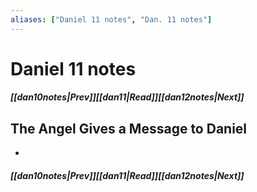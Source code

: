 ```yaml
---
aliases: ["Daniel 11 notes", "Dan. 11 notes"]
---
```

# Daniel 11 notes
##### <span class=arrow-left></span>[[dan10notes|Prev]]<span class=navigation-separator></span>[[dan11|Read]]<span class=navigation-separator></span>[[dan12notes|Next]]<span class=arrow-right></span>
## The Angel Gives a Message to Daniel
- 
##### <span class=arrow-left></span>[[dan10notes|Prev]]<span class=navigation-separator></span>[[dan11|Read]]<span class=navigation-separator></span>[[dan12notes|Next]]<span class=arrow-right></span>